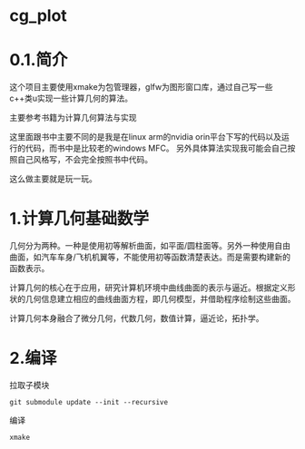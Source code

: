# cg_plot

# 0.1.简介
这个项目主要使用xmake为包管理器，glfw为图形窗口库，通过自己写一些c++类u实现一些计算几何的算法。

主要参考书籍为计算几何算法与实现

这里面跟书中主要不同的是我是在linux arm的nvidia orin平台下写的代码以及运行的代码，而书中是比较老的windows MFC。
另外具体算法实现我可能会自己按照自己风格写，不会完全按照书中代码。

这么做主要就是玩一玩。


# 1.计算几何基础数学
几何分为两种。一种是使用初等解析曲面，如平面/圆柱面等。另外一种使用自由曲面，如汽车车身/飞机机翼等，不能使用初等函数清楚表达。而是需要构建新的函数表示。

计算几何的核心在于应用，研究计算机环境中曲线曲面的表示与逼近。根据定义形状的几何信息建立相应的曲线曲面方程，即几何模型，并借助程序绘制这些曲面。

计算几何本身融合了微分几何，代数几何，数值计算，逼近论，拓扑学。

# 2.编译

拉取子模块

```
git submodule update --init --recursive
```

编译
```
xmake
```

